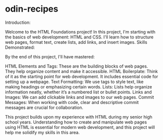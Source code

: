 # odin-recipes

Introduction:

Welcome to the HTML Foundations project! In this project, I'm starting with the basics of web development: HTML and CSS. I'll learn how to structure web pages, format text, create lists, add links, and insert images.
Skills Demonstrated:

By the end of this project, I'll have mastered:

HTML Elements and Tags: These are the building blocks of web pages. They help organize content and make it accessible.
HTML Boilerplate: Think of it as the starting point for web development. It includes essential code for setting up a webpage.
Text Formatting: We use tags to style text, like making headings or emphasizing certain words.
Lists: Lists help organize information neatly, whether it’s a numbered list or bullet points.
Links and Images: We can add clickable links and images to our web pages.
Commit Messages: When working with code, clear and descriptive commit messages are crucial for collaboration.

This project builds upon my experience with HTML during my senior high school years. Understanding how to create and manipulate web pages using HTML is essential for modern web development, and this project will help me solidify my skills in this area.
